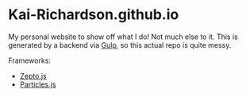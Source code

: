 # Kai-Richardson.github.io
My personal website to show off what I do! Not much else to it.
This is generated by a backend via [Gulp](http://gulpjs.com/), so this actual repo is quite messy.

Frameworks:
- [Zepto.js](http://zeptojs.com/)
- [Particles.js](http://vincentgarreau.com/particles.js/)

